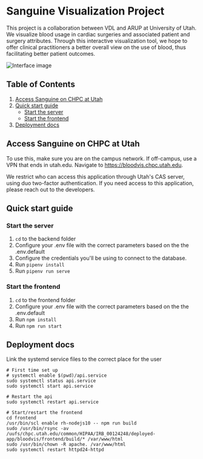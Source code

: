 # Sanguine Visualization Project 

This project is a collaboration between VDL and ARUP at University of Utah. We visualize blood usage in cardiac surgeries and associated patient and surgery attributes. Through this interactive visualization tool, we hope to offer clinical practitioners a better overall view on the use of blood, thus facilitating better patient outcomes. 

![Interface image](https://vdl.sci.utah.edu/assets/images/publications/2021_ivi_sanguine/2021_ivi_sanguine_interface.png)


## Table of Contents

1. [Access Sanguine on CHPC at Utah](#access-sanguine-on-chpc-at-utah)
1. [Quick start guide](#quick-start-guide)
    - [Start the server](#start-the-server)
    - [Start the frontend](#start-the-frontend)
1. [Deployment docs](#deployment-docs)


## Access Sanguine on CHPC at Utah

To use this, make sure you are on the campus network. If off-campus, use a VPN that ends in utah.edu. Navigate to https://bloodvis.chpc.utah.edu.

We restrict who can access this application through Utah's CAS server, using duo two-factor authentication. If you need access to this application, please reach out to the developers.


## Quick start guide

### Start the server

1. `cd` to the backend folder
1. Configure your .env file with the correct parameters based on the the .env.default
1. Configure the credentials you'll be using to connect to the database.
1. Run `pipenv install`
1. Run `pipenv run serve`

### Start the frontend

1. `cd` to the frontend folder
1. Configure your .env file with the correct parameters based on the the .env.default
1. Run `npm install`
1. Run `npm run start`


## Deployment docs

Link the systemd service files to the correct place for the user

```
# First time set up
# systemctl enable $(pwd)/api.service
sudo systemctl status api.service
sudo systemctl start api.service

# Restart the api
sudo systemctl restart api.service

# Start/restart the frontend
cd frontend
/usr/bin/scl enable rh-nodejs10 -- npm run build
sudo /usr/bin/rsync -av /uufs/chpc.utah.edu/common/HIPAA/IRB_00124248/deployed-app/bloodvis/frontend/build/* /var/www/html
sudo /usr/bin/chown -R apache. /var/www/html
sudo systemctl restart httpd24-httpd
```

